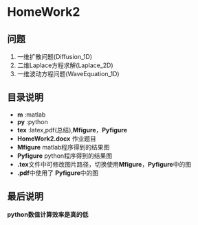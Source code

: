 # HomeWork2
## 问题
1. 一维扩散问题(Diffusion_1D)
2. 二维Laplace方程求解(Laplace_2D)
3. 一维波动方程问题(WaveEquation_1D)  
## 目录说明
- **m** :matlab  
- **py** :python  
- **tex** :latex,pdf(总结),**Mfigure**，**Pyfigure**    
- **HomeWork2.docx** 作业题目  
- **Mfigure** matlab程序得到的结果图  
- **Pyfigure** python程序得到的结果图  
- **.tex**文件中可修改图片路径，切换使用**Mfigure**，**Pyfigure**中的图  
- **.pdf**中使用了 **Pyfigure**中的图
## 最后说明
**python数值计算效率是真的低**  
